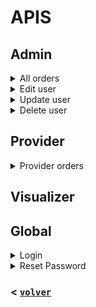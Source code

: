 # APIS

## Admin

<details>
	<summary>All orders</summary>
Get all orders from all providers

<br>

GET
```php
{url}/allOrders/{token}
```
BODY
```php
// no data
```
RESPONSE 
```json
[
	{
		"general_total_to_pay": 19910.01,
		"general_total_debt": 19910.01,
		"general_total_pay": 0,
		"companies": [
			{
				"id": 8,
				"social_reason": "Donnelly and Sons",
				"rfc": "SIN ASIGNAR",
				"orders_total": 1,
				"total_to_pay": 204,
				"total_debt": 204,
				"total_pay": 0,
				"orders": [
					{
						"id": 1,
						"code_sale": "PED1230",
						"type_purchase": "Pedido",
						"sequence": "COMPRAS PEDIDO",
						"company": "PROMO LIFE",
						"code_purchase": "OC9691",
						"order_date": "2023-02-13 19:16:56",
						"provider_name": "Donnelly and Sons",
						"provider_address": "8873 Hessel Square\nReillyfort, OR 59045",
						"planned_date": "2023-02-22 16:52:34",
						"supplier_representative": "Prof. Andreanne Yundt",
						"total": "204.00",
						"status": "En Proceso",
						"invoice": null,
						"xml": null,
						"payment_status": "En validacion",
						"product": [
							{
								"data": {
								"id": 1,
								"odoo_product_id": "43",
								"product": "delectus enim",
								"description": "Voluptatem voluptatum rem sint optio inventore id.",
								"planned_date": "2023-02-23 06:51:55",
								"company": "PROMO LIFE",
								"quantity": "1714",
								"quantity_delivered": "1714",
								"quantity_invoiced": "1067",
								"measurement_unit": "Pieza",
								"unit_price": "52.00",
								"subtotal": "507.00",
								"pucharse_order_id": 1,
								"created_at": "2023-02-20T19:40:01.000000Z",
								"updated_at": "2023-02-20T19:40:01.000000Z"
								}
							}
						]
					}
				]
			//More companies with more data
			},
		]
	}
]
```

ERROR RESPONSE 
```json
[
	{
		"message": "Usuario no encontrado"
	}
]
```
</details>



<details>
	<summary>Edit user</summary>
Get specific information for a user

<br>

GET
```php
{url}/editUser/{user_id}
```
BODY
```php
// no data
```
RESPONSE 
```json
[	
	{
		"id": 1,
		"fullname": "Oscar Chavez Rosales",
		"rfc": "123456789012",
		"email": "admin@test.com",
		"status_id": 1,
		"company_id": 1,
		"role": 1
	}
]
```

ERROR RESPONSE 
```json
[
	{
		"message": "Usuario no encontrado"
	}
]
```
</details>


<details>
	<summary>Update user</summary>
Update specific information for a user

<br>

POST
```php
{url}/updateUser
```
BODY
```json
{

	"id": 1,
	"fullname": "fullname",
	"rfc": "rfc",
	"email": "email@email.com",
	"role_id": 1,
	"company_id": 1,
}
```
RESPONSE 
```json
[	
	{
		"message": "usuario actualizado satisfactoriamente",
	}
]
```
</details>


<details>
	<summary>Delete user</summary>
Delete specific information for a user (Change status)

<br>

POST
```php
{url}/deleteUser
```
BODY
```json
{
	"id": 1,
	"fullname": "fullname",
	"rfc": "rfc",
	"email": "email@email.com",
	"role_id": 1,
	"company_id": 1,
}
```
RESPONSE 
```json
[	
	{
		"message": "usuario eliminado satisfactoriamente"
	}
]
```

ERROR RESPONSE 
```json
[
	{
		"message": "Usuario no encontrado"
	}
]
```
</details>

## Provider

<details>
	<summary>Provider orders</summary>
Get all the orders by provider that match with the logged user.

<br>

POST
```php
{url}/providerOrders/{token}
```
BODY
```json
// no data
```
RESPONSE 
```json
[
    {
        "id": 11,
        "code_sale": "PED4103",
        "type_purchase": "Pedido",
        "sequence": "COMPRAS MAQUILA",
        "company": "BH TRADEMARKET",
        "code_purchase": "OC9122",
        "order_date": "2023-02-14 15:34:24",
        "provider_name": "Bosco LLC",
        "provider_address": "96418 Aliyah Canyon\nSouth Kristyview, CA 44481",
        "planned_date": "2023-02-23 06:42:38",
        "supplier_representative": "Berry Roob",
        "total": "817.00",
        "status": "Confirmado",
        "invoice": null,
        "xml": null,
        "payment_status": "En validacion",
        "product": [
            {
                "id": 21,
                "odoo_product_id": "55",
                "product": "deleniti quia",
                "description": "At voluptatem est corrupti saepe accusantium.",
                "planned_date": "2023-02-20 21:29:21",
                "company": "PROMO LIFE",
                "quantity": "245",
                "quantity_delivered": "245",
                "quantity_invoiced": "154",
                "measurement_unit": "Pieza",
                "unit_price": "59.00",
                "subtotal": "317.00",
                "pucharse_order_id": 11
            },
            {
                "id": 22,
                "odoo_product_id": "25",
                "product": "suscipit quae",
                "description": "Et aperiam ut maxime aliquid fugit id.",
                "planned_date": "2023-02-21 04:25:31",
                "company": "BH TRADEMARKET",
                "quantity": "1711",
                "quantity_delivered": "1711",
                "quantity_invoiced": "1592",
                "measurement_unit": "Pieza",
                "unit_price": "91.00",
                "subtotal": "440.00",
                "pucharse_order_id": 11
            },
            {
                "id": 23,
                "odoo_product_id": "87",
                "product": "eos ipsam",
                "description": "Sunt magnam dolores alias quasi.",
                "planned_date": "2023-02-22 18:17:41",
                "company": "PROMO LIFE",
                "quantity": "1543",
                "quantity_delivered": "1543",
                "quantity_invoiced": "1038",
                "measurement_unit": "Pieza",
                "unit_price": "99.00",
                "subtotal": "876.00",
                "pucharse_order_id": 11
            }
        ]
    }
]
```

ERROR RESPONSE 
```json
[
	{
		"message": "Usuario no encontrado"
	}
]
```
</details>



## Visualizer

## Global

<details>
	<summary>Login</summary>
<br>

POST
```php
{url}/login
```
BODY
```php
"email": "USER EMAIL",
"password": "USER PASSWORD",
```
RESPONSE 
```json
[
	{
		"fullname": "USER NAME",
		"token": "USER TOKEN",
		"role": "USER ROLE"
	}
]
```
</details>


<details>
	<summary>Reset Password</summary>
<br>

POST
```php
{url}/reset-password
```
BODY
```php
"email": "USER EMAIL",
```
RESPONSE
```json
[
	{
		"message": "REQUEST MESSAGE",
	}
]
```
</details>



### <  [`volver`](../README.md)